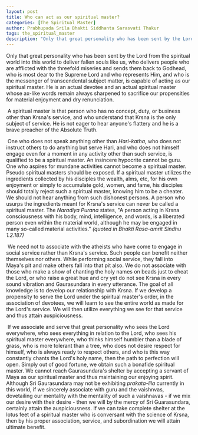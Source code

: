 ```yaml
---
layout: post
title: Who can act as our spiritual master?
categories: [The Spiritual Master]
author: Prabhupada Srila Bhakti Siddhanta Sarasvati Thakur
tags: the_spiritual_master
description: "Only that great personality who has been sent by the Lord from the spiritual world into this world to deliver fallen souls like us, who delivers people who are afflicted with the threefold miseries and sends them back to Godhead, who is most dear to the Supreme Lord and who represents Him, and who is the messenger of transcendental subject matter, is capable of acting as our spiritual master. He is an actual devotee and an actual spiritual master whose ax-like words remain always sharpened to sacrifice our propensities for material enjoyment and dry renunciation."
---
```


Only that great personality who has been sent by the Lord from the spiritual world into this world to deliver fallen souls like us, who delivers people who are afflicted with the threefold miseries and sends them back to Godhead, who is most dear to the Supreme Lord and who represents Him, and who is the messenger of transcendental subject matter, is capable of acting as our spiritual master. He is an actual devotee and an actual spiritual master whose ax-like words remain always sharpened to sacrifice our propensities for material enjoyment and dry renunciation.

​	A spiritual master is that person who has no concept, duty, or business other than Krsna's service, and who understand that Krsna is the only subject of service. He is not eager to hear anyone's flattery and he is a brave preacher of the Absolute Truth.

​	One who does not speak anything other than *Hari-katha*, who does not instruct others to do anything but serve Hari, and who does not himself engage even for a moment in any activity other than such service, is qualified to be a spiritual master. An insincere hypocrite cannot be guru. One who aspires for mundane activities cannot become a spiritual master. Pseudo spiritual masters should be exposed. If a spiritual master utilizes the ingredients collected by his disciples the wealth, alms, etc, for his own enjoyment or simply to accumulate gold, women, and fame, his disciples should totally reject such a spiritual master, knowing him to be a cheater. We should not hear anything from such dishonest persons. A person who usurps the ingredients meant for Krsna's service can never be called a spiritual master. The *Naradiya Purana* states, "A person acting in Krsna consciousness with his body, mind, intelligence, and words, is a liberated person even within the material world, although he may be engaged in many so-called material activities." *(quoted in Bhakti Rasa-amrit Sindhu 1.2.187)*

​	We need not to associate with the atheists who have come to engage in social service rather than Krsna's service. Such people can benefit neither themselves nor others. While performing social service, they fall into Maya's pit and make others fall into that pit also. We do not associate with those who make a show of chanting the holy names on beads just to cheat the Lord, or who raise a great hue and cry yet do not see Krsna in every sound vibration and Gaurasundara in every utterance. The goal of all knowledge is to develop our relationship with Krsna. If we develop a propensity to serve the Lord under the spiritual master's order, in the association of devotees, we will learn to see the entire world as made for the Lord's service. We will then utilize everything we see for that service and thus attain auspiciousness. 

​	If we associate and serve that great personality who sees the Lord everywhere, who sees everything in relation to the Lord, who sees his spiritual master everywhere, who thinks himself humbler than a blade of grass, who is more tolerant than a tree, who does not desire respect for himself, who is always ready to respect others, and who is this way constantly chants the Lord's holy name, then the path to perfection will open. Simply out of good fortune, we obtain such a bonafide spiritual master. We cannot reach Gaurasundara's shelter by accepting a servant of Maya as our spiritual master and thus maintaining our enjoying spirit. Although Sri Gaurasundara may not be exhibiting *prakata-lila* currently in this world, if we sincerely associate with guru and the vaishnvas, dovetailing our mentality with the mentality of such a vaishnavas - if we mix our desire with their desire - then we will by the mercy of Sri Guarasundara, certainly attain the auspiciousness. If we can take complete shelter at the lotus feet of a spiritual master who is conversant with the science of Krsna, then by his proper association, service, and subordination we will attain ultimate benefit.













